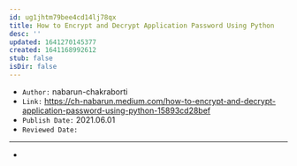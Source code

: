 ```yaml
---
id: ug1jhtm79bee4cd14lj78qx
title: How to Encrypt and Decrypt Application Password Using Python
desc: ''
updated: 1641270145377
created: 1641168992612
stub: false
isDir: false
---
```



- `Author:` nabarun-chakraborti
- `Link:` <https://ch-nabarun.medium.com/how-to-encrypt-and-decrypt-application-password-using-python-15893cd28bef>
- `Publish Date:` 2021.06.01
- `Reviewed Date:` 

---

-

